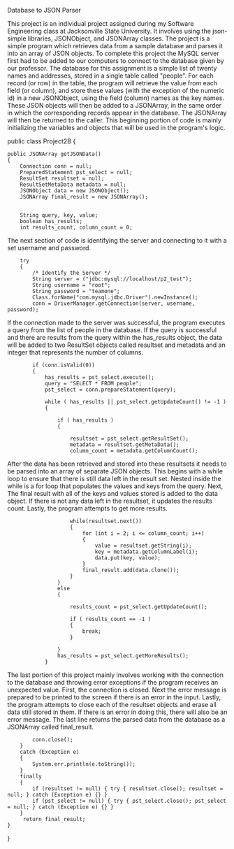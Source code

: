 Database to JSON Parser

This project is an individual project assigned during my Software Engineering class at Jacksonville State University. It involves using the json-simple libraries, JSONObject, and JSONArray classes. The project is a simple program which retrieves data from a sample database and parses it into an array of JSON objects. To complete this project the MySQL server first had to be added to our computers to connect to the database given by our professor. The database for this assignment is a simple list of twenty names and addresses, stored in a single table called "people". For each record (or row) in the table, the program will retrieve the value from each field (or column), and store these values (with the exception of the numeric id) in a new JSONObject, using the field (column) names as the key names. These JSON objects will then be added to a JSONArray, in the same order in which the corresponding records appear in the database. The JSONArray will then be returned to the caller. This beginning portion of code is mainly initializing the variables and objects that will be used in the program's logic.

public class Project2B 
{

    public JSONArray getJSONData() 
    {
        Connection conn = null;
        PreparedStatement pst_select = null;
        ResultSet resultset = null;
        ResultSetMetaData metadata = null;
        JSONObject data = new JSONObject();
        JSONArray final_result = new JSONArray();

        
        String query, key, value;
        boolean has_results;
        int results_count, column_count = 0;
The next section of code is identifying the server and connecting to it with a set username and password.

        try
        {
            /* Identify the Server */
            String server = ("jdbc:mysql://localhost/p2_test");
            String username = "root";
            String password = "teamone";
            Class.forName("com.mysql.jdbc.Driver").newInstance();
            conn = DriverManager.getConnection(server, username, password);
If the connection made to the server was successful, the program executes a query from the list of people in the database. If the query is successful and there are results from the query within the has_results object, the data will be added to two ResultSet objects called resultset and metadata and an integer that represents the number of columns.

            if (conn.isValid(0)) 
            {
                has_results = pst_select.execute();
                query = "SELECT * FROM people";
                pst_select = conn.prepareStatement(query);

                while ( has_results || pst_select.getUpdateCount() != -1 ) 
                {

                    if ( has_results ) 
                    {
                        
                        resultset = pst_select.getResultSet();
                        metadata = resultset.getMetaData();
                        column_count = metadata.getColumnCount();
After the data has been retrieved and stored into these resultsets it needs to be parsed into an array of separate JSON objects. This begins with a while loop to ensure that there is still data left in the result set. Nested inside the while is a for loop that populates the values and keys from the query. Next, The final result with all of the keys and values stored is added to the data object. If there is not any data left in the resultset, it updates the results count. Lastly, the program attempts to get more results.

                        while(resultset.next()) 
                        {
                            for (int i = 2; i <= column_count; i++) 
                            {
                                value = resultset.getString(i);
                                key = metadata.getColumnLabel(i);                                
                                data.put(key, value);
                            }
                            final_result.add(data.clone());
                        }
                    }
                    else 
                    {

                        results_count = pst_select.getUpdateCount();  

                        if ( results_count == -1 ) 
                        {
                            break;
                        }

                    }
                    has_results = pst_select.getMoreResults();
                }
The last portion of this project mainly involves working with the connection to the database and throwing error exceptions if the program receives an unexpected value. First, the connection is closed. Next the error message is prepared to be printed to the screen if there is an error in the input. Lastly, the program attempts to close each of the resultset objects and erase all data still stored in them. If there is an error in doing this, there will also be an error message. The last line returns the parsed data from the database as a JSONArray called final_result.

            conn.close();
        }
        catch (Exception e) 
        {
            System.err.println(e.toString());
        }
        finally 
        {
            if (resultset != null) { try { resultset.close(); resultset = null; } catch (Exception e) {} }           
            if (pst_select != null) { try { pst_select.close(); pst_select = null; } catch (Exception e) {} }
        }
         return final_result;
    }
}
